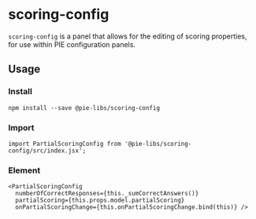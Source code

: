 # scoring-config


`scoring-config` is a panel that allows for the editing of scoring properties, for use within PIE configuration panels.

## Usage

### Install

    npm install --save @pie-libs/scoring-config


### Import

    import PartialScoringConfig from '@pie-libs/scoring-config/src/index.jsx';


### Element

    <PartialScoringConfig 
      numberOfCorrectResponses={this._sumCorrectAnswers()}
      partialScoring={this.props.model.partialScoring}
      onPartialScoringChange={this.onPartialScoringChange.bind(this)} />
